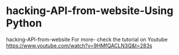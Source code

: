 # hacking-API-from-website-Using Python
hacking-API-from-website
For more-
check the tutorial on Youtube 
https://www.youtube.com/watch?v=9HMfQACLN3Q&t=283s
